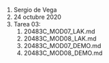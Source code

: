 1. Sergio de Vega
2. 24 octubre 2020
3. Tarea 03:
   1. 20483C_MOD07_LAK.md
   2. 20483C_MOD08_LAK.md
   3. 20483C_MOD07_DEMO.md
   4. 20483C_MOD08_DEMO.md
   